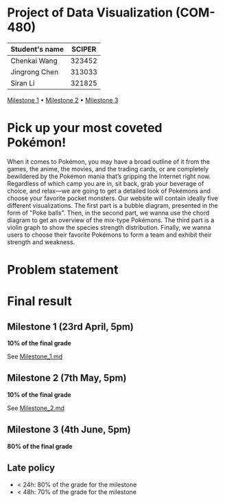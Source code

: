# Project of Data Visualization (COM-480)

| Student's name | SCIPER |
| -------------- | ------ |
| Chenkai Wang | 323452 |
| Jingrong Chen | 313033 |
| Siran Li | 321825 |

[Milestone 1](#milestone-1-friday-3rd-april-5pm) • [Milestone 2](#milestone-2-friday-1st-may-5pm) • [Milestone 3](#milestone-3-thursday-28th-may-5pm)

# Pick up your most coveted Pokémon!
When it comes to Pokémon, you may have a broad outline of it from the games, the anime, the movies, and the trading cards, or are completely bewildered by the Pokémon mania that’s gripping the Internet right now. Regardless of which camp you are in, sit back, grab your beverage of choice, and relax—we are going to get a detailed look of Pokémons and choose your favorite pocket monsters. Our website will contain ideally five different visualizations. The first part is a bubble diagram, presented in the form of "Poke balls". Then, in the second part, we wanna use the chord diagram to get an overview of the mix-type Pokémons. The third part is a violin graph to show the species strength distribution. Finally, we wanna users to choose their favorite Pokémons to form a team and exhibit their strength and weakness.

# Problem statement


# Final result


## Milestone 1 (23rd April, 5pm)

**10% of the final grade**

See [Milestone_1.md](Milestone_1.md)

## Milestone 2 (7th May, 5pm)

**10% of the final grade**

See [Milestone_2.md](Milestone_2.md)


## Milestone 3 (4th June, 5pm)

**80% of the final grade**


## Late policy

- < 24h: 80% of the grade for the milestone
- < 48h: 70% of the grade for the milestone
